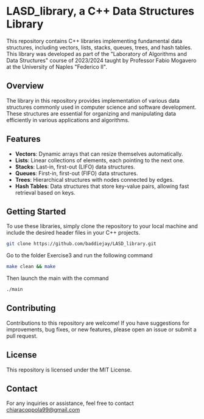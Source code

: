 # LASD_library, a C++ Data Structures Library

This repository contains C++ libraries implementing fundamental data structures, including vectors, lists, stacks, queues, trees, and hash tables. 
This library was developed as part of the "Laboratory of Algorithms and Data Structures" course of 2023/2024 taught by Professor Fabio Mogavero at the University of Naples "Federico II".

## Overview

The library in this repository provides implementation of various data structures commonly used in computer science and software development. 
These structures are essential for organizing and manipulating data efficiently in various applications and algorithms.

## Features

- **Vectors**: Dynamic arrays that can resize themselves automatically.
- **Lists**: Linear collections of elements, each pointing to the next one.
- **Stacks**: Last-in, first-out (LIFO) data structures.
- **Queues**: First-in, first-out (FIFO) data structures.
- **Trees**: Hierarchical structures with nodes connected by edges.
- **Hash Tables**: Data structures that store key-value pairs, allowing fast retrieval based on keys.

## Getting Started

To use these libraries, simply clone the repository to your local machine and include the desired header files in your C++ projects.

```sh
git clone https://github.com/baddiejay/LASD_library.git
```

Go to the folder Exercise3 and run the following command

```sh
make clean && make
```

Then launch the main with the command

```sh
./main
```

## Contributing

Contributions to this repository are welcome! If you have suggestions for improvements, bug fixes, or new features, please open an issue or submit a pull request.

## License

This repository is licensed under the MIT License.

## Contact

For any inquiries or assistance, feel free to contact chiaracoppola99@gmail.com
